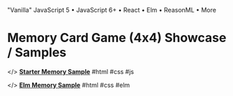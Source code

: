 
"Vanilla" JavaScript 5 • JavaScript 6+ • React • Elm • ReasonML • More

# Memory Card Game (4x4) Showcase / Samples


</> [**Starter Memory Sample**](http://memoryhtml.github.io/memory/starter)  #html #css #js

</> [**Elm Memory Sample**](http://memoryhtml.github.io/memory/elm/starter.html)  #html #css #elm
